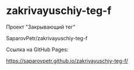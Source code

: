 # zakrivayuschiy-teg-f
Проект "Закрывающий тег"

SaparovPetr/zakrivayuschiy-teg-f

Ссылка на GitHub Pages:

https://saparovpetr.github.io/zakrivayuschiy-teg-f/